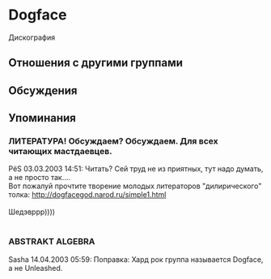 # Dogface

Дискография

## Отношения с другими группами


## Обсуждения


## Упоминания

### ЛИТЕРАТУРА! Обсуждаем? Обсуждаем. Для всех читающих мастдаевцев.

PёS 03.03.2003 14:51:
Читать? Сей труд не из приятных, тут надо думать, а не просто так....<BR>Вот пожалуй прочтите творение молодых литераторов "дилирического"  толка: <A HREF="http://dogfacegod.narod.ru/simple1.html" target="_blank">http://dogfacegod.narod.ru/simple1.html</A><BR><BR>Шедэвррр))))<BR><BR>

### ABSTRAKT ALGEBRA

Sasha 14.04.2003 05:59:
Поправка: Хард рок группа называется Dogface, a не Unleashed.

